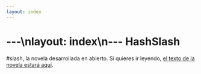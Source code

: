 ```yaml
---
layout: index
---
```

---\nlayout: index\n---
HashSlash
=========

#slash, la novela desarrollada en abierto. Si quieres ir leyendo,
 [el texto de la novela estará aquí](texto/HashSlash.md).
 
 
